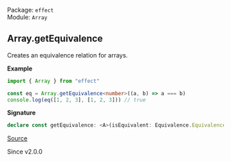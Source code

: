Package: `effect`<br />
Module: `Array`<br />

## Array.getEquivalence

Creates an equivalence relation for arrays.

**Example**

```ts
import { Array } from "effect"

const eq = Array.getEquivalence<number>((a, b) => a === b)
console.log(eq([1, 2, 3], [1, 2, 3])) // true
```

**Signature**

```ts
declare const getEquivalence: <A>(isEquivalent: Equivalence.Equivalence<A>) => Equivalence.Equivalence<ReadonlyArray<A>>
```

[Source](https://github.com/Effect-TS/effect/tree/main/packages/effect/src/Array.ts#L3124)

Since v2.0.0